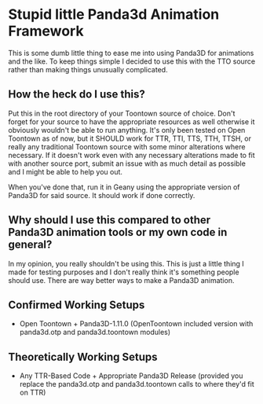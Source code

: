 # Stupid little Panda3d Animation Framework
This is some dumb little thing to ease me into using Panda3D for animations and the like.
To keep things simple I decided to use this with the TTO source rather than making things unusually complicated.

## How the heck do I use this?
Put this in the root directory of your Toontown source of choice. Don't forget for your source to have the appropriate resources as well otherwise it obviously wouldn't be able to run anything.
It's only been tested on Open Toontown as of now, but it SHOULD work for TTR, TTI, TTS, TTH, TTSH, or really any
traditional Toontown source with some minor alterations where necessary. If it doesn't work even with any necessary alterations made to fit with another source port, submit an issue with as much detail as possible and I might be able to help you out.

When you've done that, run it in Geany using the appropriate version of Panda3D for said source.
It should work if done correctly.

## Why should I use this compared to other Panda3D animation tools or my own code in general?
In my opinion, you really shouldn't be using this. This is just a little thing I made for testing purposes and I don't really think it's something people should use. There are way better ways to make a Panda3D animation.

## Confirmed Working Setups
- Open Toontown + Panda3D-1.11.0 (OpenToontown included version with panda3d.otp and panda3d.toontown modules)

## Theoretically Working Setups
- Any TTR-Based Code + Appropriate Panda3D Release (provided you replace the panda3d.otp and panda3d.toontown calls to where they'd fit on TTR)